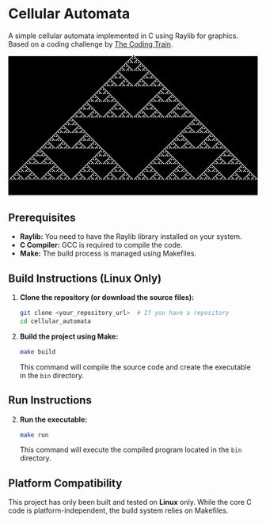 # Cellular Automata

A simple cellular automata implemented in C using Raylib for graphics. Based on a coding challenge by [The Coding Train](https://www.youtube.com/watch?v=Ggxt06qSAe4).

![Screenshot](images/screenshot.png)

## Prerequisites

*   **Raylib:** You need to have the Raylib library installed on your system.
*   **C Compiler:** GCC is required to compile the code.
*   **Make:**  The build process is managed using Makefiles.

## Build Instructions (Linux Only)

1. **Clone the repository (or download the source files):**

    ```bash
    git clone <your_repository_url>  # If you have a repository
    cd cellular_automata
    ```

2. **Build the project using Make:**

    ```bash
    make build
    ```

    This command will compile the source code and create the executable in the `bin` directory.

## Run Instructions

2. **Run the executable:**

    ```bash
    make run
    ```

    This command will execute the compiled program located in the `bin` directory.

## Platform Compatibility

This project has only been built and tested on **Linux** only. While the core C code is platform-independent, the build system relies on Makefiles.

    
